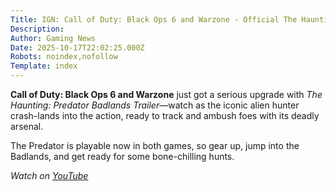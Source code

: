 ```yaml
---
Title: IGN: Call of Duty: Black Ops 6 and Warzone - Official The Haunting: Predator Badlands Trailer
Description: 
Author: Gaming News
Date: 2025-10-17T22:02:25.000Z
Robots: noindex,nofollow
Template: index
---
```

<p><strong>Call of Duty: Black Ops 6 and Warzone</strong> just got a serious upgrade with <em>The Haunting: Predator Badlands Trailer</em>—watch as the iconic alien hunter crash-lands into the action, ready to track and ambush foes with its deadly arsenal.</p>

<p>The Predator is playable now in both games, so gear up, jump into the Badlands, and get ready for some bone-chilling hunts.</p>

<p><em>Watch on <a href="https://www.youtube.com/watch?v=UvLYqpMhZj0" rel="noopener noreferrer">YouTube</a></em></p>


